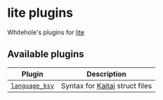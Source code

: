 # lite plugins
Whitehole's plugins for [lite](https://github.com/rxi/lite)

## Available plugins

Plugin | Description
-------|------------
[`language_ksy`](plugins/language_ksy.lua?raw=1) | Syntax for [Kaitai](http://kaitai.io/) struct files
